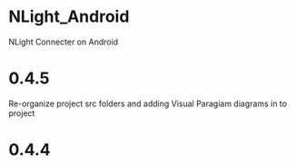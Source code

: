 NLight_Android
================

NLight Connecter on Android


0.4.5
================

Re-organize project src folders and adding Visual Paragiam diagrams in to project


0.4.4
================